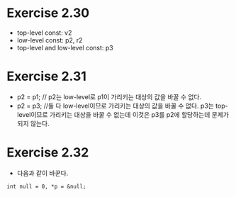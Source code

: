 # Exercise 2.30
- top-level const: v2
- low-level const: p2, r2
- top-level and low-level const: p3

# Exercise 2.31
- p2 = p1; // p2는 low-level로 p1이 가리키는 대상의 값을 바꿀 수 없다.
- p2 = p3; //둘 다 low-level이므로 가리키는 대상의 값을 바꿀 수 없다. p3는 top-level이므로 가리키는 대상을 바꿀 수 없는데 이것은 p3를 p2에 할당하는데 문제가 되지 않는다. 

# Exercise 2.32
- 다음과 같이 바꾼다.
```
int null = 0, *p = &null;
```
